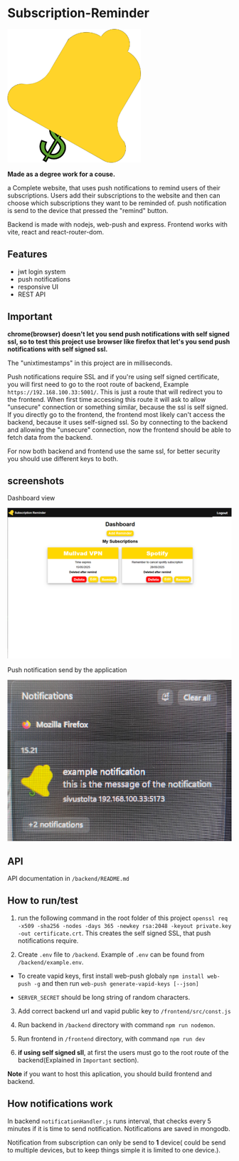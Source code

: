 # Subscription-Reminder

<img src="assets/icon.png"  width="300" height="300">

**Made as a degree work for a couse.**

a Complete website, that uses push notifications to remind users of their subscriptions. Users add their subscriptions to the website and then can choose which subscriptions they want to be reminded of. push notification is send to the device that pressed the "remind" button.

Backend is made with nodejs, web-push and express. Frontend works with vite, react and react-router-dom. 

## Features

- jwt login system
- push notifications
- responsive UI
- REST API

## Important

**chrome(browser) doesn't let you send push notifications with self signed ssl, so to test this project use browser like firefox that let's you send push notifications with self signed ssl.**

The "unixtimestamps" in this project are in milliseconds.

Push notifications require SSL and if you're using self signed certificate, you will first need to go to the root route of backend, Example ```https://192.168.100.33:5001/```. This is just a route that will redirect you to the frontend. When first time accessing this route it will ask to allow "unsecure" connection or something similar, because the ssl is self signed. If you directly go to the frontend, the frontend most likely can't access the backend, because it uses self-signed ssl. So by connecting to the backend and allowing the "unsecure" connection, now the frontend should be able to fetch data from the backend. 

For now both backend and frontend use the same ssl, for better security you should use different keys to both.


## screenshots

Dashboard view

![dashboard](assets/dashboard.png)

Push notification send by the application

![push notification](assets/notification.png)


## API

API documentation in ```/backend/README.md```

## How to run/test

1. run the following command in the root folder of this project ```openssl req -x509 -sha256 -nodes -days 365 -newkey rsa:2048 -keyout private.key -out certificate.crt```. This creates the self signed SSL, that push notifications require.

2. Create ```.env``` file to ```/backend```. Example of ```.env``` can be found from ```/backend/example.env```. 

- To create vapid keys, first install web-push globaly ```npm install web-push -g``` and then run ```web-push generate-vapid-keys [--json]```

- ```SERVER_SECRET``` should be long string of random characters.

3. Add correct backend url and vapid public key to ```/frontend/src/const.js``` 

4. Run backend in ```/backend``` directory with command ```npm run nodemon```.

5. Run frontend in ```/frontend``` directory, with command ```npm run dev```

6. **if using self signed sll**, at first the users must go to the root route of the backend(Explained in ```Important``` section).

**Note** if you want to host this aplication, you should build frontend and backend.

## How notifications work

In backend ```notificationHandler.js``` runs interval, that checks every 5 minutes if it is time to send notification. Notifications are saved in mongodb.

Notification from subscription can only be send to **1** device( could be send to multiple devices, but to keep things simple it is limited to one device.).
